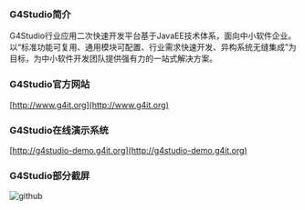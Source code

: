 ### G4Studio简介
G4Studio行业应用二次快速开发平台基于JavaEE技术体系，面向中小软件企业。以“标准功能可复用、通用模块可配置、行业需求快速开发、异构系统无缝集成”为目标，为中小软件开发团队提供强有力的一站式解决方案。
### G4Studio官方网站
[http://www.g4it.org](http://www.g4it.org)
### G4Studio在线演示系统
[http://g4studio-demo.g4it.org](http://g4studio-demo.g4it.org)
### G4Studio部分截屏
![github](http://www.g4it.org/data/attachment/forum/201306/10/094714dtnknicay43hshde.gif "G4Studio截屏")
